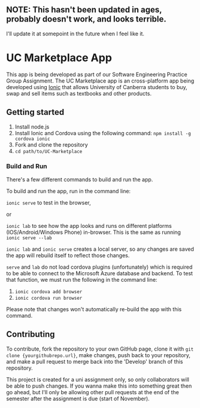## NOTE: This hasn't been updated in ages, probably doesn't work, and looks terrible.
I'll update it at somepoint in the future when I feel like it. 

# UC Marketplace App

This app is being developed as part of our Software Engineering Practice Group Assignment. The UC Marketplace app is an cross-platform app being developed using [Ionic](https://ionicframework.com/) that allows University of Canberra students to buy, swap and sell items such as textbooks and other products.

## Getting started
1. Install node.js
2. Install Ionic and Cordova using the following command:
```npm install -g cordova ionic``` 
3. Fork and clone the repository
4. ```cd path/to/UC-Marketplace```

### Build and Run
There's a few different commands to build and run the app.

To build and run the app, run in the command line:

 ```ionic serve``` to test in the browser,

or

```ionic lab``` to see how the app looks and runs on different platforms (IOS/Android/Windows Phone) in-browser. This is the same as running ```ionic serve --lab```

`ionic lab` and `ionic serve` creates a local server, so any changes are saved the app will rebuild itself to reflect those changes.

`serve` and `lab` do not load cordova plugins (unfortunately) which is required to be able to connect to the Microsoft Azure database and backend. To test that function, we must run the following in the command line:
1. ```ionic cordova add browser```
2. ```ionic cordova run browser```

Please note that changes won't automatically re-build the app with this command.

## Contributing
To contribute, fork the repository to your own GitHub page, clone it with ``git clone {yourgithubrepo.url}``, make changes, push back to your repository, and make a pull request to merge back into the 'Develop' branch of this repository. 

This project is created for a uni assignment only, so only collaborators will be able to push changes. If you wanna make this into something great then go ahead, but I'll only be allowing other pull requests at the end of the semester after the assignment is due (start of November).